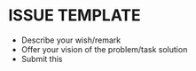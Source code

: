 # ISSUE TEMPLATE

- Describe your wish/remark
- Offer your vision of the problem/task solution
- Submit this
